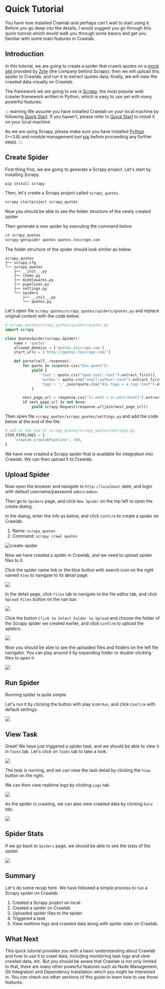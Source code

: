 # Quick Tutorial

You have now installed Crawlab and perhaps can't wait to start using it. Before you go deep into the details, I would
suggest you go through this quick tutorial which would walk you through some basics and get you familiar with some main
features in Crawlab.

## Introduction

In this tutorial, we are going to create a spider that crawls quotes on a [mock site](http://quotes.toscrape.com/)
provided by [Zyte](https://www.zyte.com/) (the company behind Scrapy); then we will upload this spider to Crawlab, and
run it to extract quotes data; finally, we will view the crawled data visually on Crawlab.

The framework we are going to use is [Scrapy](https://scrapy.org/), the most popular web crawler framework written in
Python, which is easy to use yet with many powerful features.

::: warning
We assume you have installed Crawlab on your local machine by following [Quick Start](../quick-start.md). If you
haven't, please refer to [Quick Start](../quick-start.md) to install it on your local machine.

As we are using Scrapy, please make sure you have installed [Python](https://www.python.org/) (>=3.6) and module
management tool [pip](https://pip.pypa.io/en/stable/installation/) before proceeding any further steps.
:::

## Create Spider

First thing first, we are going to generate a Scrapy project. Let's start by installing Scrapy.

```bash
pip install scrapy
```

Then, let's create a Scrapy project called `scrapy_quotes`.

```bash
scrapy startproject scrapy_quotes
```

Now you should be able to see the folder structure of the newly created spider.

Then generate a new spider by executing the command below.

```bash
cd scrapy_quotes
scrapy genspider quotes quotes.toscrape.com
```

The folder structure of the spider should look similar as below.

```
scrapy_quotes
├── scrapy.cfg
└── scrapy_quotes
    ├── __init__.py
    ├── items.py
    ├── middlewares.py
    ├── pipelines.py
    ├── settings.py
    └── spiders
        ├── __init__.py
        └── quotes.py
```

Let's open file `scrapy_quotes/scrapy_quotes/spiders/quotes.py` and replace original content with the code below.

```python
# scrapy_quotes/scrapy_quotes/spiders/quotes.py
import scrapy

class QuotesSpider(scrapy.Spider):
    name = 'quotes'
    allowed_domains = ['quotes.toscrape.com']
    start_urls = ['http://quotes.toscrape.com/']

    def parse(self, response):
        for quote in response.css("div.quote"):
            yield {
                'text': quote.css("span.text::text").extract_first(),
                'author': quote.css("small.author::text").extract_first(),
                'tags': ','.join(quote.css("div.tags > a.tag::text").extract())
            }

        next_page_url = response.css("li.next > a::attr(href)").extract_first()
        if next_page_url is not None:
            yield scrapy.Request(response.urljoin(next_page_url))
```

Then open file `scrapy_quotes/scrapy_quotes/settings.py` and add the code below at the end of the file.

```python
# add at the end of scrapy_quotes/scrapy_quotes/settings.py
ITEM_PIPELINES = {
    'crawlab.CrawlabPipeline': 300,
}
```

We have now created a Scrapy spider that is available for integration into Crawlab. We can then upload it to Crawlab.

## Upload Spider

Now open the browser and navigate to `http://localhost:8080`, and login with default username/password `admin/admin`.

Then go to `Spiders` page, and click `New Spider` on the top left to open the create dialog.

In the dialog, enter the info as below, and click `Confirm` to create a spider on Crawlab.

1. Name: `scrapy_quotes`
2. Command: `scrapy crawl quotes`

![create-spider](./img/quick-tutorial-1.png)

Now we have created a spider in Crawlab, and we need to upload spider files to it.

Click the spider name link or the blue button with search icon on the right named `View` to navigate to its detail page.

![](./img/quick-tutorial-2.png)

In the detail page, click `Files` tab to navigate to the file editor tab, and click `Upload Files` button on the nav
bar.

![](./img/quick-tutorial-3.png)

Click the button `Click to Select Folder to Upload` and choose the folder of the Scrapy spider we created earlier, and
click `Confirm` to upload the spiders.

![](./img/quick-tutorial-4.png)

Now you should be able to see the uploaded files and folders on the left file navigator. You can play around it by
expanding folder or double-clicking files to open it.

![](./img/quick-tutorial-5.png)

## Run Spider

Running spider is quite simple.

Let's run it by clicking the button with play icon `Run`, and click `Confirm` with default settings.

![](./img/quick-tutorial-6.png)

## View Task

Great! We have just triggered a spider task, and we should be able to view it in `Tasks` tab. Let's click on `Tasks` tab
to take a look.

![](./img/quick-tutorial-7.png)

The task is running, and we can view the task detail by clicking the `View` button on the right.

We can then view realtime logs by clicking `Logs` tab.

![](./img/quick-tutorial-8.png)

As the spider is crawling, we can also view crawled data by clicking `Data` tab;

![](./img/quick-tutorial-9.png)

## Spider Stats

If we go back to `Spiders` page, we should be able to see the stats of the spider.

![](./img/quick-tutorial-10.png)

## Summary

Let's do some recap here. We have followed a simple process to run a Scrapy spider on Crawlab.

1. Created a Scrapy project on local.
2. Created a spider on Crawlab
3. Uploaded spider files to the spider
4. Triggered a task
5. View realtime logs and crawled data along with spider stats on Crawlab.

## What Next

This quick tutorial provides you with a basic understanding about Crawlab and how to use it to crawl data, including
monitoring task logs and view crawled data, etc. But you should be aware that Crawlab is not only limited to that, there
are many other powerful features such as Node Management, Git Integration and Dependency Installation which you might be
interested in. You can check out other sections of this guide to learn how to use those features.
